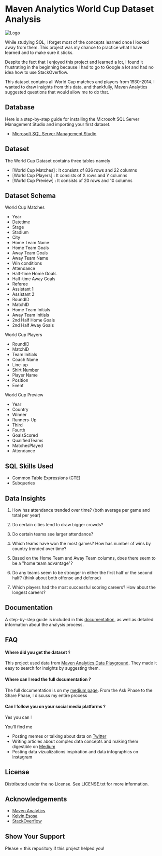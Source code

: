  
# Maven Analytics World Cup Dataset Analysis

![Logo](https://dev-to-uploads.s3.amazonaws.com/uploads/articles/th5xamgrr6se0x5ro4g6.png)

While studying SQL, I forget most of the concepts learned once I looked away from them. 
This project was my chance to practice what I have learned and to make sure it sticks.

Despite the fact that I enjoyed this project and learned a lot, I found it frustrating in the beginning because I had to go to Google a lot and had no idea how to use StackOverflow.

This dataset contains all World Cup matches and players from 1930-2014. I wanted to draw insights from this data, and thankfully, Maven Analytics suggested questions that would allow me to do that.






## Database
Here is a step-by-step guide for installing the Microsoft SQL Server Management Studio and importing your first dataset.

- [Microsoft SQL Server Management Studio](https://docs.microsoft.com/en-us/sql/ssms/download-sql-server-management-studio-ssms?view=sql-server-ver16)
## Dataset
The World Cup Dataset contains three tables namely 
- [World Cup Matches] : It consists of 836 rows and 22 columns 
- [World Cup Players] : It consists of X rows and Y columns 
- [World Cup Preview] : It consists of 20 rows and 10 columns 
##  Dataset Schema 
World Cup Matches

- Year
- Datetime
- Stage
- Stadium
- City
- Home Team Name
- Home Team Goals
- Away Team Goals
- Away Team Name
- Win conditions
- Attendance
- Half-time Home Goals
- Half-time Away Goals
- Referee
- Assistant 1
- Assistant 2
- RoundID
- MatchID
- Home Team Initials
- Away Team Initials
- 2nd Half Home Goals
- 2nd Half Away Goals

World Cup Players
- RoundID
- MatchID
- Team Initials
- Coach Name
- Line-up
- Shirt Number
- Player Name
- Position
- Event

World Cup Preview
- Year
- Country
- Winner
- Runners-Up
- Third
- Fourth
- GoalsScored
- QualifiedTeams
- MatchesPlayed
- Attendance
## SQL Skills Used 
- Common Table Expressions (CTE)
- Subqueries

## Data Insights 
 1. How has attendance trended over time? (both average per game and total per year)

2. Do certain cities tend to draw bigger crowds?

3. Do certain teams see larger attendance?

4. Which teams have won the most games? How has number of wins by country trended over time?

5. Based on the Home Team and Away Team columns, does there seem to be a "home team advantage"?

6. Do any teams seem to be stronger in either the first half or the second half? (think about both offense and defense)

7. Which players had the most successful scoring careers? How about the longest careers?


## Documentation


A step-by-step guide is included in this [documentation](https://linktodocumentation), as well as detailed information about the analysis process.

## FAQ

####    Where did you get the dataset ? 

This project used data from [Maven Analytics Data Playground](https://app.mavenanalytics.io/login). They made it easy to search for insights by suggesting them. 


#### Where can I read the full documentation ?

The full documentation is on my [medium page](lowcodedatagirl.medium.com). From the Ask Phase to the Share Phase, I discuss my entire process

#### Can I follow you on your social media platforms ? 

Yes you can !
 
 You'll find me 
- Posting memes or talking about data on [Twitter](https://twitter.com/LowCodeDataGirl/status/1539491369491759107?s=20&t=_AIGHnY6mDlG9uaiR8aa0g)
- Writing articles about complex data concepts and making them digestible on [Medium](lowcodedatagirl.medium.com)   
- Posting data vizualizations inspiration and data infographics on [Instagram](https://www.instagram.com/lowcodedatagirl/)

## License

Distributed under the no License. See LICENSE.txt for more information.
## Acknowledgements

- [Maven Analytics](https://app.mavenanalytics.io/login)
- [Kelvin Esosa]()
- [StackOverflow](https://stackoverflow.com/)


## Show Your Support
Please ⭐️ this repository if this project helped you!


 
 
 
 

 
